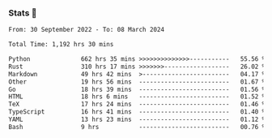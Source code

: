### Stats 👋
<!--START_SECTION:waka-->

```txt
From: 30 September 2022 - To: 08 March 2024

Total Time: 1,192 hrs 30 mins

Python              662 hrs 35 mins >>>>>>>>>>>>>>-----------   55.56 %
Rust                310 hrs 17 mins >>>>>>>------------------   26.02 %
Markdown            49 hrs 42 mins  >------------------------   04.17 %
Other               19 hrs 56 mins  -------------------------   01.67 %
Go                  18 hrs 39 mins  -------------------------   01.56 %
HTML                18 hrs 6 mins   -------------------------   01.52 %
TeX                 17 hrs 24 mins  -------------------------   01.46 %
TypeScript          16 hrs 41 mins  -------------------------   01.40 %
YAML                13 hrs 23 mins  -------------------------   01.12 %
Bash                9 hrs           -------------------------   00.76 %
```

<!--END_SECTION:waka-->

<!--
**buhaytza2005/buhaytza2005** is a ✨ _special_ ✨ repository because its `README.md` (this file) appears on your GitHub profile.

Here are some ideas to get you started:

- 🔭 I’m currently working on ...
- 🌱 I’m currently learning ...
- 👯 I’m looking to collaborate on ...
- 🤔 I’m looking for help with ...
- 💬 Ask me about ...
- 📫 How to reach me: ...
- 😄 Pronouns: ...
- ⚡ Fun fact: ...
-->


